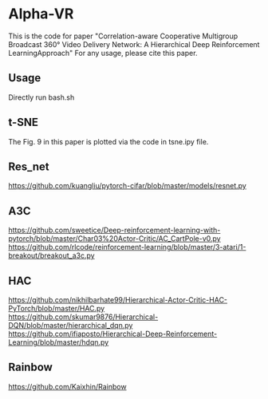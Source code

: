 # Alpha-VR

This is the code for paper "Correlation-aware Cooperative Multigroup Broadcast 360° Video Delivery Network: A Hierarchical Deep Reinforcement LearningApproach" 
For any usage, please cite this paper.

## Usage 
Directly run bash.sh

## t-SNE
The Fig. 9 in this paper is plotted via the code in tsne.ipy file.

## Res_net 
https://github.com/kuangliu/pytorch-cifar/blob/master/models/resnet.py

## A3C 
https://github.com/sweetice/Deep-reinforcement-learning-with-pytorch/blob/master/Char03%20Actor-Critic/AC_CartPole-v0.py \
https://github.com/rlcode/reinforcement-learning/blob/master/3-atari/1-breakout/breakout_a3c.py 

## HAC 
https://github.com/nikhilbarhate99/Hierarchical-Actor-Critic-HAC-PyTorch/blob/master/HAC.py \
https://github.com/skumar9876/Hierarchical-DQN/blob/master/hierarchical_dqn.py \
https://github.com/ifiaposto/Hierarchical-Deep-Reinforcement-Learning/blob/master/hdqn.py 

## Rainbow
https://github.com/Kaixhin/Rainbow

